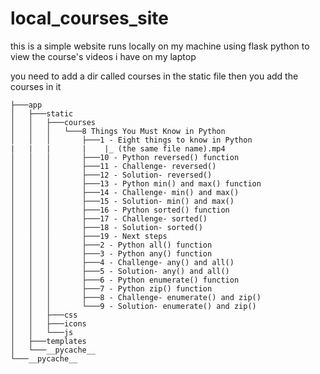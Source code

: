 # local_courses_site
this is a simple website runs locally on my machine using flask python to view the course's videos i have on my laptop

you need to add a dir called courses in the static file then you add the courses in it
```
├───app
│   ├───static
│   │   ├───courses
│   │   │   └───8 Things You Must Know in Python
│   │   │       ├───1 - Eight things to know in Python
|   |   |       |    |_ (the same file name).mp4
│   │   │       ├───10 - Python reversed() function
│   │   │       ├───11 - Challenge- reversed()
│   │   │       ├───12 - Solution- reversed()
│   │   │       ├───13 - Python min() and max() function
│   │   │       ├───14 - Challenge- min() and max()
│   │   │       ├───15 - Solution- min() and max()
│   │   │       ├───16 - Python sorted() function
│   │   │       ├───17 - Challenge- sorted()
│   │   │       ├───18 - Solution- sorted()
│   │   │       ├───19 - Next steps
│   │   │       ├───2 - Python all() function
│   │   │       ├───3 - Python any() function
│   │   │       ├───4 - Challenge- any() and all()
│   │   │       ├───5 - Solution- any() and all()
│   │   │       ├───6 - Python enumerate() function
│   │   │       ├───7 - Python zip() function
│   │   │       ├───8 - Challenge- enumerate() and zip()
│   │   │       └───9 - Solution- enumerate() and zip()
│   │   ├───css
│   │   ├───icons
│   │   └───js
│   ├───templates
│   └───__pycache__
└───__pycache__
```
